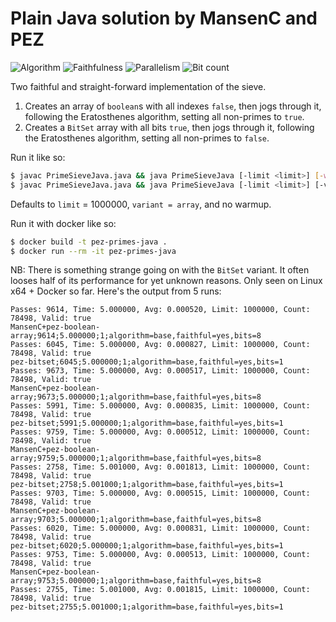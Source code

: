 # Plain Java solution by MansenC and PEZ

![Algorithm](https://img.shields.io/badge/Algorithm-base-green)
![Faithfulness](https://img.shields.io/badge/Faithful-yes-green)
![Parallelism](https://img.shields.io/badge/Parallel-no-green)
![Bit count](https://img.shields.io/badge/Bits-8-yellowgreen)


Two faithful and straight-forward implementation of the sieve.

1. Creates an array of `boolean`s with all indexes `false`, then jogs through it, following the Eratosthenes algorithm, setting all non-primes to `true`.
2. Creates a `BitSet` array with all bits `true`, then jogs through it, following the Eratosthenes algorithm, setting all non-primes to `false`.

Run it like so:

```sh
$ javac PrimeSieveJava.java && java PrimeSieveJava [-limit <limit>] [-warmup]
$ javac PrimeSieveJava.java && java PrimeSieveJava [-limit <limit>] [-variant bitset|array] [-warmup]
```

Defaults to `limit` = 1000000, `variant = array`, and no warmup.

Run it with docker like so:

```sh
$ docker build -t pez-primes-java .
$ docker run --rm -it pez-primes-java
```


NB: There is something strange going on with the `BitSet` variant. It often looses half of its performance for yet unknown reasons. Only seen on Linux x64 + Docker so far. Here's the output from 5 runs:

```
Passes: 9614, Time: 5.000000, Avg: 0.000520, Limit: 1000000, Count: 78498, Valid: true
MansenC+pez-boolean-array;9614;5.000000;1;algorithm=base,faithful=yes,bits=8
Passes: 6045, Time: 5.000000, Avg: 0.000827, Limit: 1000000, Count: 78498, Valid: true
pez-bitset;6045;5.000000;1;algorithm=base,faithful=yes,bits=1
Passes: 9673, Time: 5.000000, Avg: 0.000517, Limit: 1000000, Count: 78498, Valid: true
MansenC+pez-boolean-array;9673;5.000000;1;algorithm=base,faithful=yes,bits=8
Passes: 5991, Time: 5.000000, Avg: 0.000835, Limit: 1000000, Count: 78498, Valid: true
pez-bitset;5991;5.000000;1;algorithm=base,faithful=yes,bits=1
Passes: 9759, Time: 5.000000, Avg: 0.000512, Limit: 1000000, Count: 78498, Valid: true
MansenC+pez-boolean-array;9759;5.000000;1;algorithm=base,faithful=yes,bits=8
Passes: 2758, Time: 5.001000, Avg: 0.001813, Limit: 1000000, Count: 78498, Valid: true
pez-bitset;2758;5.001000;1;algorithm=base,faithful=yes,bits=1
Passes: 9703, Time: 5.000000, Avg: 0.000515, Limit: 1000000, Count: 78498, Valid: true
MansenC+pez-boolean-array;9703;5.000000;1;algorithm=base,faithful=yes,bits=8
Passes: 6020, Time: 5.000000, Avg: 0.000831, Limit: 1000000, Count: 78498, Valid: true
pez-bitset;6020;5.000000;1;algorithm=base,faithful=yes,bits=1
Passes: 9753, Time: 5.000000, Avg: 0.000513, Limit: 1000000, Count: 78498, Valid: true
MansenC+pez-boolean-array;9753;5.000000;1;algorithm=base,faithful=yes,bits=8
Passes: 2755, Time: 5.001000, Avg: 0.001815, Limit: 1000000, Count: 78498, Valid: true
pez-bitset;2755;5.001000;1;algorithm=base,faithful=yes,bits=1
```